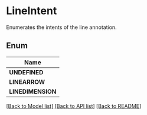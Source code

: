 
# LineIntent
Enumerates the intents of the line annotation.

## Enum
| Name |
| ----------- |
| **UNDEFINED** |
| **LINEARROW** |
| **LINEDIMENSION** |

[[Back to Model list]](../README.md#documentation-for-models) [[Back to API list]](../README.md#documentation-for-api-endpoints) [[Back to README]](../README.md)


